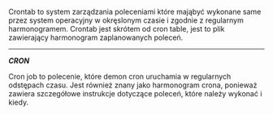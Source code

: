 Crontab to system zarządzania poleceniami które mająbyć wykonane same przez system operacyjny w okręslonym czasie i zgodnie z regularnym harmonogramem. Crontab jest skrótem od cron table, jest to plik zawierający harmonogram zaplanowanych poleceń. 
___
***CRON***

Cron job to polecenie, które demon cron uruchamia w regularnych odstępach czasu. Jest również znany jako harmonogram crona, ponieważ zawiera szczegółowe instrukcje dotyczące poleceń, które należy wykonać i kiedy.




